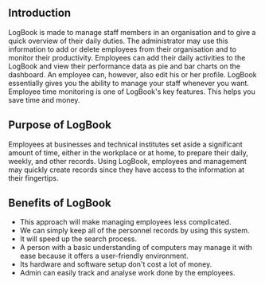 ## Introduction
LogBook is made to manage staff members in an organisation and to give a quick overview of their daily duties. The administrator may use this information to add or delete employees from their organisation and to monitor their productivity. Employees can add their daily activities to the LogBook and view their performance data as pie and bar charts on the dashboard. An employee can, however, also edit his or her profile. LogBook essentially gives you the ability to manage your staff whenever you want. Employee time monitoring is one of LogBook's key features. This helps you save time and money.

## Purpose of LogBook
Employees at businesses and technical institutes set aside a significant amount of time, either in the workplace or at home, to prepare their daily, weekly, and other records. Using LogBook, employees and management may quickly create records since they have access to the information at their fingertips.

## Benefits of LogBook
- This approach will make managing employees less complicated.
- We can simply keep all of the personnel records by using this system.
- It will speed up the search process.
- A person with a basic understanding of computers may manage it with ease because it offers a user-friendly environment.
- Its hardware and software setup don't cost a lot of money.
- Admin can easily track and analyse work done by the employees.
